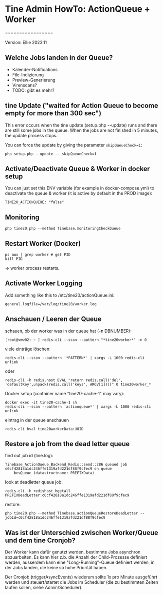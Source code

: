 # Tine Admin HowTo: ActionQueue + Worker
=================

Version: Ellie 2023.11

## Welche Jobs landen in der Queue?

- Kalender-Notifications
- File-Indizierung
- Preview-Generierung
- Virenscans?
- TODO: gibt es mehr?

## tine Update ("waited for Action Queue to become empty for more than 300 sec")

This error occurs when the tine update (setup.php --update) runs and there are still some jobs in the queue.
When the jobs are not finished in 5 minutes, the update process stops.

You can force the update by giving the parameter `skipQueueCheck=1`:

    php setup.php --update -- skipQueueCheck=1

## Activate/Deactivate Queue & Worker in docker setup

You can just set this ENV variable (for example in docker-compose.yml) to deactivate the queue & worker (it is active by default in the PROD image):

    TINE20_ACTIONQUEUE: "false"

## Monitoring

    php tine20.php --method Tinebase.monitoringCheckQueue

## Restart Worker (Docker)

    ps aux | grep worker # get PID
    kill PID

-> worker process restarts.

## Activate Worker Logging

Add something like this to /etc/tine20/actionQueue.ini:

    general.logfile=/var/log/tine20/worker.log

## Anschauen / Leeren der Queue

schauen, ob der worker was in der queue hat (-n DBNUMBER):

    [root@vmw02: ~ ] redis-cli --scan --pattern "*tine20worker*" -n 0


viele einträge löschen:

    redis-cli --scan --pattern '*PATTERN*' | xargs -L 1000 redis-cli unlink

oder

    redis-cli -h redis.host EVAL "return redis.call('del', 'defaultKey',unpack(redis.call('keys', ARGV[1])))" 0 tine20worker_*


Docker setup (container name "tine20-cache-1" may vary):

    docker exec -it tine20-cache-1 sh
    redis-cli --scan --pattern 'actionqueue*' | xargs -L 1000 redis-cli unlink

eintrag in der queue anschauen

    redis-cli hval tine20workerData:UUID

## Restore a job from the dead letter queue

find out job id (tine.log):

    Tinebase_ActionQueue_Backend_Redis::send::286 queued job c0cf42818a1dc246ffe1319afd221df88f9cfec9 on queue
        besQueue (datastructname: PREFIXData)

look at deadletter queue job:

    redis-cli -h redishost hgetall PREFIXDeadLetter:c0cf42818a1dc246ffe1319afd221df88f9cfec9

restore:

    php tine20.php --method Tinebase.actionQueueRestoreDeadLetter -- jobId=c0cf42818a1dc246ffe1319afd221df88f9cfec9

## Was ist der Unterschied zwischen Worker/Queue und dem tine Cronjob?

Der Worker kann dafür genutzt werden, bestimmte Jobs asynchron abzuarbeiten. Es kann hier z.b. die Anzahl der Child-Prozesse definiert werden, ausserdem kann eine "Long-Running"-Queue definiert werden, in der Jobs landen, die keine so hohe Priorität haben.

Der Cronjob (triggerAsyncEvents) wiederum sollte 1x pro Minute ausgeführt werden und steuert/startet die Jobs im Scheduler (die zu bestimmten Zeiten laufen sollen, siehe Admin/Scheduler).
